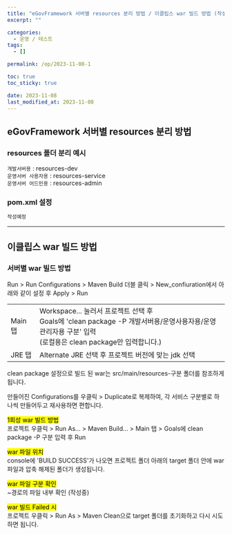 ```yaml
---
title: "eGovFramework 서버별 resources 분리 방법 / 이클립스 war 빌드 방법 (작성중)"
excerpt: ""

categories:
  - 운영 / 테스트
tags:
  - []

permalink: /op/2023-11-08-1

toc: true
toc_sticky: true

date: 2023-11-08
last_modified_at: 2023-11-08
---
```


## eGovFramework 서버별 resources 분리 방법

### resources 폴더 분리 예시

`개발서버용` : resources-dev  
`운영서버 사용자용`	: resources-service  
`운영서버 어드민용`	: resources-admin

### pom.xml 설정
```xml
작성예정
```

---

## 이클립스 war 빌드 방법

### 서버별 war 빌드 방법
Run > Run Configurations > Maven Build 더블 클릭 > New_confiuration에서 아래와 같이 설정 후 Apply > Run
<table>
  <tbody>
    <tr>
      <td>Main 탭</td>
      <td>Workspace... 눌러서 프로젝트 선택 후<br>Goals에 'clean package -P 개발서버용/운영사용자용/운영관리자용 구분' 입력<br>(로컬용은 clean package만 입력합니다.)</td>
    </tr>
    <tr>
      <td>JRE 탭</td>
      <td>Alternate JRE 선택 후 프로젝트 버전에 맞는 jdk 선택</td>
    </tr>
  </tbody>
</table>
clean package 설정으로 빌드 된 war는 src/main/resources-구분 폴더를 참조하게 됩니다.

만들어진 Configurations를 우클릭 > Duplicate로 복제하여, 각 서비스 구분별로 하나씩 만들어두고 재사용하면 편합니다.

<mark>1회성 war 빌드 방법</mark>  
프로젝트 우클릭 > Run As... > Maven Build... > Main 탭 > Goals에 clean package -P 구분 입력 후 Run

<mark>war 파일 위치</mark>  
console에 'BUILD SUCCESS'가 나오면 프로젝트 폴더 아래의 target 폴더 안에 war 파일과 압축 해제된 폴더가 생성됩니다.

<mark>war 파일 구분 확인</mark>  
~경로의 파일 내부 확인 (작성중)

<mark>war 빌드 Failed 시</mark>  
프로젝트 우클릭 > Run As > Maven Clean으로 target 폴더를 초기화하고 다시 시도하면 됩니다.